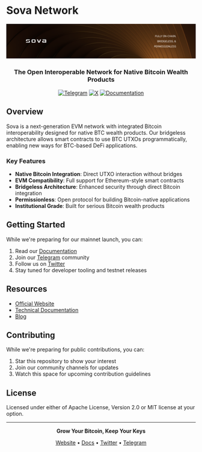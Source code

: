 # Sova Network

<div align="center">
  <img src="https://raw.githubusercontent.com/SovaNetwork/.github/refs/heads/main/profile/assets/sova-banner.png" alt="Sova Logo"/>
  
  ### The Open Interoperable Network for Native Bitcoin Wealth Products
  
  [![Telegram](https://img.shields.io/badge/Telegram-2CA5E0?style=for-the-badge&logo=telegram&logoColor=white)](https://t.me/sova_btc)
  [![X](https://img.shields.io/badge/X-000000?style=for-the-badge&logo=x&logoColor=white)](https://twitter.com/SovaBTC)
  [![Documentation](https://img.shields.io/badge/docs-view%20docs-blue?style=for-the-badge)](https://docs.sova.io)
</div>

## Overview

Sova is a next-generation EVM network with integrated Bitcoin interoperability designed for native BTC wealth products. Our bridgeless architecture allows smart contracts to use BTC UTXOs programmatically, enabling new ways for BTC-based DeFi applications.

### Key Features

- **Native Bitcoin Integration**: Direct UTXO interaction without bridges
- **EVM Compatibility**: Full support for Ethereum-style smart contracts
- **Bridgeless Architecture**: Enhanced security through direct Bitcoin integration
- **Permissionless**: Open protocol for building Bitcoin-native applications
- **Institutional Grade**: Built for serious Bitcoin wealth products

## Getting Started

While we're preparing for our mainnet launch, you can:

1. Read our [Documentation](https://docs.sova.io)
2. Join our [Telegram](https://t.me/sova_btc) community
3. Follow us on [Twitter](https://twitter.com/SovaBTC)
4. Stay tuned for developer tooling and testnet releases

## Resources

- [Official Website](https://sova.io)
- [Technical Documentation](https://docs.sova.io)
- [Blog](https://blog.sova.io)

## Contributing

While we're preparing for public contributions, you can:
1. Star this repository to show your interest
2. Join our community channels for updates
3. Watch this space for upcoming contribution guidelines

## License

Licensed under either of Apache License, Version 2.0 or MIT license at your option.

---

<div align="center">
  
  **Grow Your Bitcoin, Keep Your Keys**
  
  [Website](https://sova.io) • [Docs](https://docs.sova.io) • [Twitter](https://twitter.com/SovaBTC) • [Telegram](https://t.me/sova_btc)
</div>
